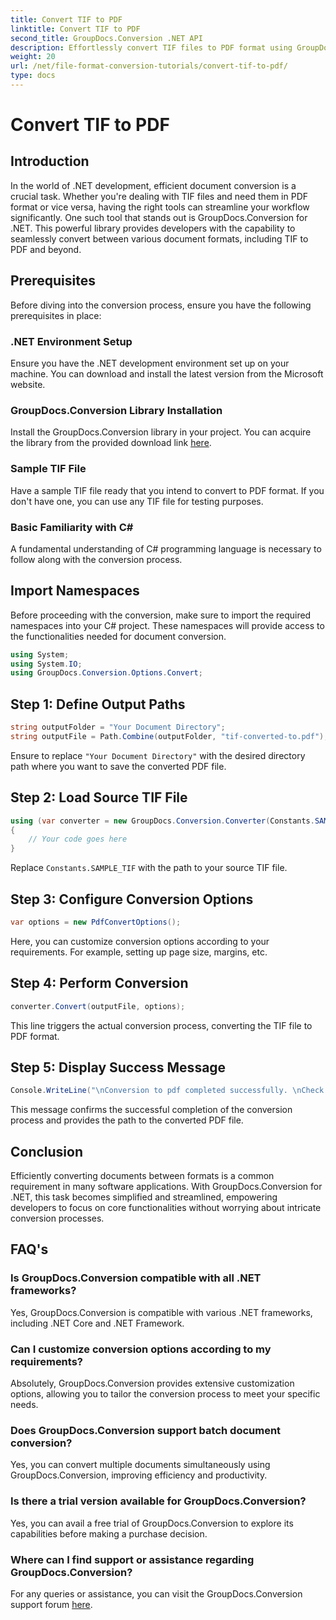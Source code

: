 ```yaml
---
title: Convert TIF to PDF
linktitle: Convert TIF to PDF
second_title: GroupDocs.Conversion .NET API
description: Effortlessly convert TIF files to PDF format using GroupDocs.Conversion for .NET. Streamline your document conversion process.
weight: 20
url: /net/file-format-conversion-tutorials/convert-tif-to-pdf/
type: docs
---
```

# Convert TIF to PDF

## Introduction
In the world of .NET development, efficient document conversion is a crucial task. Whether you're dealing with TIF files and need them in PDF format or vice versa, having the right tools can streamline your workflow significantly. One such tool that stands out is GroupDocs.Conversion for .NET. This powerful library provides developers with the capability to seamlessly convert between various document formats, including TIF to PDF and beyond.
## Prerequisites
Before diving into the conversion process, ensure you have the following prerequisites in place:
### .NET Environment Setup
Ensure you have the .NET development environment set up on your machine. You can download and install the latest version from the Microsoft website.
### GroupDocs.Conversion Library Installation
Install the GroupDocs.Conversion library in your project. You can acquire the library from the provided download link [here](https://releases.groupdocs.com/conversion/net/).
### Sample TIF File
Have a sample TIF file ready that you intend to convert to PDF format. If you don't have one, you can use any TIF file for testing purposes.
### Basic Familiarity with C#
A fundamental understanding of C# programming language is necessary to follow along with the conversion process.

## Import Namespaces
Before proceeding with the conversion, make sure to import the required namespaces into your C# project. These namespaces will provide access to the functionalities needed for document conversion.
```csharp
using System;
using System.IO;
using GroupDocs.Conversion.Options.Convert;
```

## Step 1: Define Output Paths
```csharp
string outputFolder = "Your Document Directory";
string outputFile = Path.Combine(outputFolder, "tif-converted-to.pdf");
```
Ensure to replace `"Your Document Directory"` with the desired directory path where you want to save the converted PDF file.
## Step 2: Load Source TIF File
```csharp
using (var converter = new GroupDocs.Conversion.Converter(Constants.SAMPLE_TIF))
{
    // Your code goes here
}
```
Replace `Constants.SAMPLE_TIF` with the path to your source TIF file.
## Step 3: Configure Conversion Options
```csharp
var options = new PdfConvertOptions();
```
Here, you can customize conversion options according to your requirements. For example, setting up page size, margins, etc.
## Step 4: Perform Conversion
```csharp
converter.Convert(outputFile, options);
```
This line triggers the actual conversion process, converting the TIF file to PDF format.
## Step 5: Display Success Message
```csharp
Console.WriteLine("\nConversion to pdf completed successfully. \nCheck output in {0}", outputFolder);
```
This message confirms the successful completion of the conversion process and provides the path to the converted PDF file.

## Conclusion
Efficiently converting documents between formats is a common requirement in many software applications. With GroupDocs.Conversion for .NET, this task becomes simplified and streamlined, empowering developers to focus on core functionalities without worrying about intricate conversion processes.
## FAQ's
### Is GroupDocs.Conversion compatible with all .NET frameworks?
Yes, GroupDocs.Conversion is compatible with various .NET frameworks, including .NET Core and .NET Framework.
### Can I customize conversion options according to my requirements?
Absolutely, GroupDocs.Conversion provides extensive customization options, allowing you to tailor the conversion process to meet your specific needs.
### Does GroupDocs.Conversion support batch document conversion?
Yes, you can convert multiple documents simultaneously using GroupDocs.Conversion, improving efficiency and productivity.
### Is there a trial version available for GroupDocs.Conversion?
Yes, you can avail a free trial of GroupDocs.Conversion to explore its capabilities before making a purchase decision.
### Where can I find support or assistance regarding GroupDocs.Conversion?
For any queries or assistance, you can visit the GroupDocs.Conversion support forum [here](https://forum.groupdocs.com/c/conversion/11).
